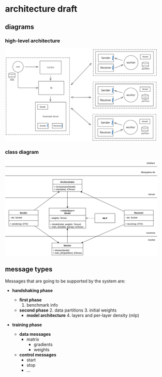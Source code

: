 # architecture draft

## diagrams
### high-level architecture
![](img/architecture.svg)

### class diagram
![](img/class-diagram.svg)

## message types
Messages that are going to be supported by the system are:

- **handshaking phase**
    - **first phase**
        1. benchmark info
    - **second phase**
        2. data partitions
        3. initial weights
        - **model architecture**
            4. layers and per-layer density (mlp)

- **training phase**
    - **data messages**
        - matrix
            - gradients
            - weights
    - **control messages**
        - start
        - stop
        - ...
